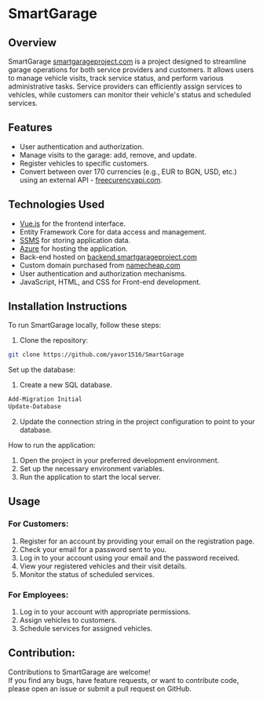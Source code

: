 # SmartGarage

## Overview

SmartGarage [smartgarageproject.com](https://smartgarageproject.com) is a project designed to streamline garage operations for both service providers and customers. It allows users to manage vehicle visits, track service status, and perform various administrative tasks. Service providers can efficiently assign services to vehicles, while customers can monitor their vehicle's status and scheduled services.

## Features

- User authentication and authorization.
- Manage visits to the garage: add, remove, and update.
- Register vehicles to specific customers.
- Convert between over 170 currencies (e.g., EUR to BGN, USD, etc.) using an external API - [freecurencyapi.com](https://freecurrencyapi.com/).

## Technologies Used

- [Vue.js](https://vuejs.org/) for the frontend interface.
- Entity Framework Core for data access and management.
- [SSMS](https://learn.microsoft.com/en-us/sql/ssms/download-sql-server-management-studio-ssms?view=sql-server-ver16) for storing application data.
- [Azure](https://azure.microsoft.com/en-us) for hosting the application.
- Back-end hosted on [backend.smartgarageproject.com](https://backend.smartgarageproject.com)
- Custom domain purchased from [namecheap.com](https://www.namecheap.com/)
- User authentication and authorization mechanisms.
- JavaScript, HTML, and CSS for Front-end development.

## Installation Instructions

To run SmartGarage locally, follow these steps:

1. Clone the repository:
```bash
git clone https://github.com/yavor1516/SmartGarage
```

Set up the database:

1. Create a new SQL database.
```bash
Add-Migration Initial
Update-Database
```
2. Update the connection string in the project configuration to point to your database.

How to run the application:

1. Open the project in your preferred development environment.
2. Set up the necessary environment variables.
3. Run the application to start the local server.

## Usage

### For Customers:

1. Register for an account by providing your email on the registration page.
2. Check your email for a password sent to you.
3. Log in to your account using your email and the password received.
4. View your registered vehicles and their visit details.
5. Monitor the status of scheduled services.

### For Employees:

1. Log in to your account with appropriate permissions.
2. Assign vehicles to customers.
3. Schedule services for assigned vehicles.

## Contribution:

Contributions to SmartGarage are welcome!  
If you find any bugs, have feature requests, or want to contribute code, please open an issue or submit a pull request on GitHub.
